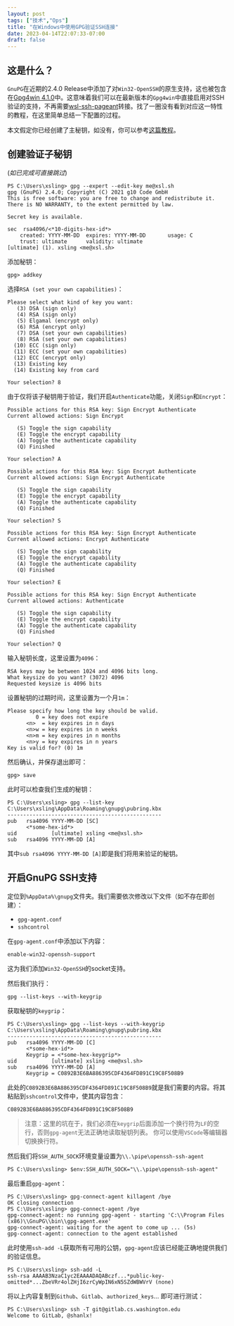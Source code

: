 ```yaml
---
layout: post
tags: ["技术","Ops"]
title: "在Windows中使用GPG验证SSH连接"
date: 2023-04-14T22:07:33-07:00
draft: false
---
```


## 这是什么？

`GnuPG`在近期的2.4.0 Release中添加了对`Win32-OpenSSH`的原生支持，这也被包含在[Gpg4win 4.1.0](https://lists.wald.intevation.org/pipermail/gpg4win-announce/2022/000099.html)中。这意味着我们可以在最新版本的`Gpg4win`中直接启用对SSH验证的支持，不再需要[wsl-ssh-pageant](https://github.com/benpye/wsl-ssh-pageant)转接。找了一圈没有看到对应这一特性的教程，在这里简单总结一下配置的过程。

本文假定你已经创建了主秘钥，如没有，你可以参考[这篇教程](https://docs.github.com/zh/authentication/managing-commit-signature-verification/generating-a-new-gpg-key)。

## 创建验证子秘钥

(*如已完成可直接跳过*)

 ```
PS C:\Users\xsling> gpg --expert --edit-key me@xsl.sh
gpg (GnuPG) 2.4.0; Copyright (C) 2021 g10 Code GmbH
This is free software: you are free to change and redistribute it.
There is NO WARRANTY, to the extent permitted by law.

Secret key is available.

sec  rsa4096/<*10-digits-hex-id*>
     created: YYYY-MM-DD  expires: YYYY-MM-DD       usage: C
     trust: ultimate      validity: ultimate
[ultimate] (1). xsling <me@xsl.sh>
 ```

添加秘钥：

```
gpg> addkey
```

选择`RSA (set your own capabilities)`：

```
Please select what kind of key you want:
   (3) DSA (sign only)
   (4) RSA (sign only)
   (5) Elgamal (encrypt only)
   (6) RSA (encrypt only)
   (7) DSA (set your own capabilities)
   (8) RSA (set your own capabilities)
  (10) ECC (sign only)
  (11) ECC (set your own capabilities)
  (12) ECC (encrypt only)
  (13) Existing key
  (14) Existing key from card
```

```
Your selection? 8
```

由于仅将该子秘钥用于验证，我们开启`Authenticate`功能，关闭`Sign`和`Encrypt`：

```
Possible actions for this RSA key: Sign Encrypt Authenticate
Current allowed actions: Sign Encrypt

   (S) Toggle the sign capability
   (E) Toggle the encrypt capability
   (A) Toggle the authenticate capability
   (Q) Finished

Your selection? A

Possible actions for this RSA key: Sign Encrypt Authenticate
Current allowed actions: Sign Encrypt Authenticate

   (S) Toggle the sign capability
   (E) Toggle the encrypt capability
   (A) Toggle the authenticate capability
   (Q) Finished

Your selection? S

Possible actions for this RSA key: Sign Encrypt Authenticate
Current allowed actions: Encrypt Authenticate

   (S) Toggle the sign capability
   (E) Toggle the encrypt capability
   (A) Toggle the authenticate capability
   (Q) Finished

Your selection? E

Possible actions for this RSA key: Sign Encrypt Authenticate
Current allowed actions: Authenticate

   (S) Toggle the sign capability
   (E) Toggle the encrypt capability
   (A) Toggle the authenticate capability
   (Q) Finished

Your selection? Q
```

输入秘钥长度，这里设置为`4096`：

```
RSA keys may be between 1024 and 4096 bits long.
What keysize do you want? (3072) 4096
Requested keysize is 4096 bits
```

设置秘钥的过期时间，这里设置为一个月`1m`：

```
Please specify how long the key should be valid.
         0 = key does not expire
      <n>  = key expires in n days
      <n>w = key expires in n weeks
      <n>m = key expires in n months
      <n>y = key expires in n years
Key is valid for? (0) 1m
```

然后确认，并保存退出即可：

```
gpg> save
```

此时可以检查我们生成的秘钥：

```
PS C:\Users\xsling> gpg --list-key
C:\Users\xsling\AppData\Roaming\gnupg\pubring.kbx
-------------------------------------------------
pub   rsa4096 YYYY-MM-DD [SC]
      <*some-hex-id*>
uid           [ultimate] xsling <me@xsl.sh>
sub   rsa4096 YYYY-MM-DD [A]
```

其中`sub rsa4096 YYYY-MM-DD [A]`即是我们将用来验证的秘钥。

## 开启GnuPG SSH支持

定位到`%AppData%\gnupg`文件夹。我们需要依次修改以下文件（如不存在即创建）：

- `gpg-agent.conf`
- `sshcontrol`
  
在`gpg-agent.conf`中添加以下内容：

```
enable-win32-openssh-support
```

这为我们添加`Win32-OpenSSH`的socket支持。

然后我们执行：

```
gpg --list-keys --with-keygrip
```

获取秘钥的`keygrip`：

```
PS C:\Users\xsling> gpg --list-keys --with-keygrip
C:\Users\xsling\AppData\Roaming\gnupg\pubring.kbx
-------------------------------------------------
pub   rsa4096 YYYY-MM-DD [C]
      <*some-hex-id*>
      Keygrip = <*some-hex-keygrip*>
uid           [ultimate] xsling <me@xsl.sh>
sub   rsa4096 YYYY-MM-DD [A]
      Keygrip = C0892B3E6BA886395CDF4364FD891C19C8F508B9
```

此处的`C0892B3E6BA886395CDF4364FD891C19C8F508B9`就是我们需要的内容。将其粘贴到`sshcontrol`文件中，使其内容包含：

```
C0892B3E6BA886395CDF4364FD891C19C8F508B9
```

>注意：这里的坑在于，我们必须在`keygrip`后面添加一个换行符为`LF`的空行，否则`gpg-agent`无法正确地读取秘钥列表。
>你可以使用`VSCode`等编辑器切换换行符。

然后我们将`SSH_AUTH_SOCK`环境变量设置为`\\.\pipe\openssh-ssh-agent`

```
PS C:\Users\xsling> $env:SSH_AUTH_SOCK="\\.\pipe\openssh-ssh-agent"
```

最后重启`gpg-agent`：

```
PS C:\Users\xsling> gpg-connect-agent killagent /bye
OK closing connection
PS C:\Users\xsling> gpg-connect-agent /bye
gpg-connect-agent: no running gpg-agent - starting 'C:\\Program Files (x86)\\GnuPG\\bin\\gpg-agent.exe'
gpg-connect-agent: waiting for the agent to come up ... (5s)
gpg-connect-agent: connection to the agent established
```

此时使用`ssh-add -L`获取所有可用的公钥，`gpg-agent`应该已经能正确地提供我们的验证信息。

```
PS C:\Users\xsling> ssh-add -L
ssh-rsa AAAAB3NzaC1yc2EAAAADAQABczf...*public-key-omitted*...ZbeVRr4olZHjI6zrCyWpIN6xN5SZdWBWVrV (none)
```

将以上内容复制到`Github`、`Gitlab`、`authorized_keys`... 即可进行测试：

```
PS C:\Users\xsling> ssh -T git@gitlab.cs.washington.edu
Welcome to GitLab, @shanlx!
```
